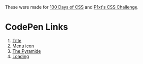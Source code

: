 These were made for [100 Days of CSS](https://100dayscss.com/) and [P1xt's CSS Challenge](http://speedrunchallenge.com/).

# CodePen Links

1. [Title](https://codepen.io/elloo/full/KypYYW/)
2. [Menu icon](https://codepen.io/elloo/full/wPaLwy/)
3. [The Pyramide](https://codepen.io/elloo/full/dZXXdy/)
4. [Loading](https://codepen.io/elloo/full/mqmjVB/)